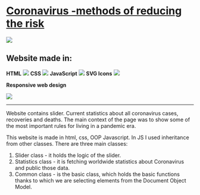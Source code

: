 # [Coronavirus -methods of reducing the risk](https://yakuza16.github.io/COVID19-Ways-of-reducing-the-risk/ "Coronavirus -methods of reducing the risk")

![](https://cdn3.iconfinder.com/data/icons/virus-transmission-outline-color-pack/64/28-Virus-256.png)

## Website made in:

**HTML**  ![](https://cdn4.iconfinder.com/data/icons/social-media-logos-6/512/96-html5-48.png)   **CSS**   ![](https://cdn3.iconfinder.com/data/icons/social-media-logos-flat-colorful-1/2048/5351_-_CSS3-64.png)   **JavaScript**  ![](https://cdn2.iconfinder.com/data/icons/designer-skills/128/code-programming-javascript-software-develop-command-language-64.png)   **SVG Icons**   ![](https://cdn3.iconfinder.com/data/icons/cad-database-presentation-spreadsheet-vector-fil-2/512/28-48.png)

**Responsive web design**

![](https://cdn0.iconfinder.com/data/icons/website-design-4/467/Lcd_With_Tablet_and_mobile_icon-48.png)

------------
Website contains slider. Current statistics about all coronavirus cases, recoveries and deaths. The main context of the page was to show some of the most important rules for living in a pandemic era.

This website is made in html, css, OOP Javascript. In JS I used inheritance from other classes.
There are three main classes:
1. Slider class - it holds the logic of the slider.
2. Statistics class - it is fetching worldwide statistics about Coronavirus and public those data.
3. Common class - is the basic class, which holds the basic functions thanks to which we are selecting elements from the Document Object Model.
